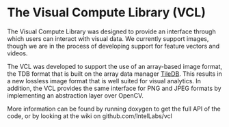 # The Visual Compute Library (VCL)

The Visual Compute Library was designed to provide an interface through which users can interact with visual data. We currently support images, though we are in the process of developing support for feature vectors and videos. 

The VCL was developed to support the use of an array-based image format, the TDB format that is built on the array data manager [TileDB](https://github.com/TileDB-Inc/TileDB). This results in a new lossless image format that is well suited for visual analytics. In addition, the VCL provides the same interface for PNG and JPEG formats by implementing an abstraction layer over OpenCV.  

More information can be found by running doxygen to get the full API of the code, or by looking at the wiki on github.com/IntelLabs/vcl 
